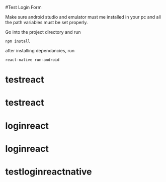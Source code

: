 #Test Login Form

Make sure android studio and emulator must me installed in your pc and all the path variables must be set properly.

Go into the project directory and run 

    npm install
    
after installing dependancies, run 

    react-native run-android
# testreact
# testreact
# loginreact
# loginreact
# testloginreactnative
